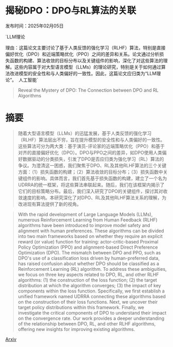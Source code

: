 # 揭秘DPO：DPO与RL算法的关联

发布时间：2025年02月05日

`LLM理论

理由：这篇论文主要讨论了基于人类反馈的强化学习（RLHF）算法，特别是直接偏好优化（DPO）和近端策略优化（PPO）之间的差异和关系。论文通过分析损失函数的构建、算法收敛的目标分布以及关键组件的影响，深化了对这些算法的理解。这些内容属于对大型语言模型（LLMs）的理论研究，特别是关于如何通过算法改进模型的安全性和与人类偏好的一致性。因此，这篇论文应归类为“LLM理论”。` `人工智能`

> Reveal the Mystery of DPO: The Connection between DPO and RL Algorithms

# 摘要

> 随着大型语言模型（LLMs）的迅猛发展，基于人类反馈的强化学习（RLHF）算法层出不穷，旨在提升模型的安全性和与人类偏好的一致性。这些算法可分为两大类：基于演员-评论家的近端策略优化（PPO）和基于对齐的直接偏好优化（DPO）。DPO与PPO之间的差异，如DPO使用人类偏好数据驱动的分类损失，引发了DPO是否应归类为强化学习（RL）算法的争议。为澄清这一困惑，我们聚焦于DPO、RL及其他RLHF算法的三个关键方面：（1）损失函数的构建；（2）算法收敛的目标分布；（3）损失函数中关键组件的影响。具体而言，我们首先基于损失函数的构建，建立了一个名为UDRRA的统一框架，将这些算法串联起来。随后，我们在该框架内揭示了它们的目标策略分布。最后，我们深入研究了DPO的关键组件，探讨其对收敛速度的影响。本研究深化了对DPO、RL及其他RLHF算法关系的理解，为改进现有算法提供了新的视角。

> With the rapid development of Large Language Models (LLMs), numerous Reinforcement Learning from Human Feedback (RLHF) algorithms have been introduced to improve model safety and alignment with human preferences. These algorithms can be divided into two main frameworks based on whether they require an explicit reward (or value) function for training: actor-critic-based Proximal Policy Optimization (PPO) and alignment-based Direct Preference Optimization (DPO). The mismatch between DPO and PPO, such as DPO's use of a classification loss driven by human-preferred data, has raised confusion about whether DPO should be classified as a Reinforcement Learning (RL) algorithm. To address these ambiguities, we focus on three key aspects related to DPO, RL, and other RLHF algorithms: (1) the construction of the loss function; (2) the target distribution at which the algorithm converges; (3) the impact of key components within the loss function. Specifically, we first establish a unified framework named UDRRA connecting these algorithms based on the construction of their loss functions. Next, we uncover their target policy distributions within this framework. Finally, we investigate the critical components of DPO to understand their impact on the convergence rate. Our work provides a deeper understanding of the relationship between DPO, RL, and other RLHF algorithms, offering new insights for improving existing algorithms.

[Arxiv](https://arxiv.org/abs/2502.03095)